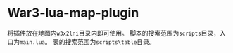 # War3-lua-map-plugin

将插件放在地图内`w3x2lni`目录内即可使用。
脚本的搜索范围为`scripts`目录，入口为`main.lua`。
表的搜索范围为`scripts\table`目录。
